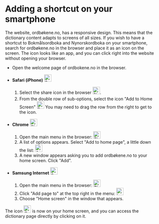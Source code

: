 # Adding a shortcut on your smartphone
The website, ordbøkene.no, has a responsive design. This means that the dictionary content adapts to screens of all sizes. If you wish to have a shortcut to Bokmålsordboka and Nynorskordboka on your smartphone, search for ordbøkene.no in the browser and place it as an icon on the screen. The icon looks like an app, and you can click right into the website without opening your browser.

*   Open the welcome page of ordbokene.no in the browser.
*   **Safari (iPhone)**&nbsp;<img alt="Safari logo" style="display:inline" src="https://api.iconify.design/logos:safari.svg" width="24" height="24">
    1. Select the share icon in the browser <img style="display:inline; margin-bottom: .5em" alt="Share icon" src="https://api.iconify.design/material-symbols:ios-share-rounded.svg" width="24" height="24">.
    2. From the double row of sub-options, select the icon "Add to Home Screen" <img alt="Rectangle with a plus sign" src="https://api.iconify.design/material-symbols:add-box-rounded.svg" style="display:inline" width="24" height="24"> You may need to drag the row from the right to get to the icon.


*   **Chrome**&nbsp;<img alt="Chrome logo" style="display:inline" src="https://api.iconify.design/logos:chrome.svg" width="24" height="24">
    1. Open the main menu in the browser: <img alt="Three dots, icon" src="https://api.iconify.design/bi:three-dots-vertical.svg" style="display:inline" width="24" height="24">
    2. A list of options appears. Select "Add to home page", a little down the list: <img alt="Arrow and mobile screen, icon" src="https://api.iconify.design/material-symbols:add-to-home-screen.svg" style="display:inline" width="24" height="24">
    3. A new window appears asking you to add ordbøkene.no to your home screen. Click "Add".

*   **Samsung Internet**&nbsp;<img style="background-color: white; display:inline" alt="Samsung-nettleser, logo" src="https://api.iconify.design/arcticons:samsung-browser.svg" width="24" height="24">
    1. Open the main menu in the browser: <img style="display:inline" alt="Three horizontal lines, icon" src="https://api.iconify.design/system-uicons:menu-hamburger.svg" style="display:inline" width="24" height="24">
    2. Click "Add page to" at the top right in the menu: <img style="display:inline" alt="Large plus sign, icon" src="https://api.iconify.design/bi:plus-lg.svg" width="24" height="24">
    3. Choose "Home screen" in the window that appears.

The icon <img style="display:inline;" alt="Ordbøkene, icon" src="/favicon.ico" width="24" height="24"> is now on your home screen, and you can access the dictionary page directly by clicking on it.
